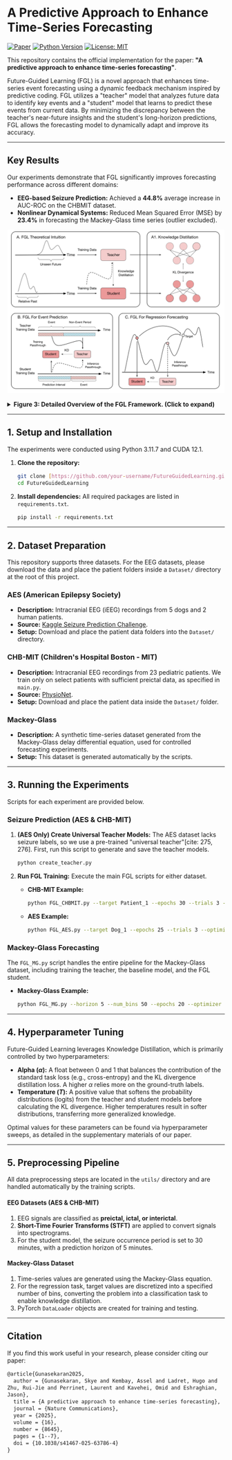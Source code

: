 # A Predictive Approach to Enhance Time-Series Forecasting

[![Paper](https://img.shields.io/badge/paper-nature_communications-B31B1B.svg)](https://doi.org/10.1038/s41467-025-63786-4)
[![Python Version](https://img.shields.io/badge/python-3.11-blue.svg)](https://www.python.org/downloads/release/python-3110/)
[![License: MIT](https://img.shields.io/badge/License-MIT-yellow.svg)](https://opensource.org/licenses/MIT)

This repository contains the official implementation for the paper: **"A predictive approach to enhance time-series forecasting"**.

Future-Guided Learning (FGL) is a novel approach that enhances time-series event forecasting using a dynamic feedback mechanism inspired by predictive coding. FGL utilizes a "teacher" model that analyzes future data to identify key events and a "student" model that learns to predict these events from current data. By minimizing the discrepancy between the teacher's near-future insights and the student's long-horizon predictions, FGL allows the forecasting model to dynamically adapt and improve its accuracy.

---

## Key Results

Our experiments demonstrate that FGL significantly improves forecasting performance across different domains:

* **EEG-based Seizure Prediction:** Achieved a **44.8%** average increase in AUC-ROC on the CHBMIT dataset.
* **Nonlinear Dynamical Systems:** Reduced Mean Squared Error (MSE) by **23.4%** in forecasting the Mackey-Glass time series (outlier excluded).

![Overview of FGL](fig_1.png)
<details>
<summary><b>Figure 3: Detailed Overview of the FGL Framework. (Click to expand)</b></summary>
Overview of FGL and its applications. <b>A</b> In the FGL framework, a teacher model operates in the relative future of a student model that focuses on long-term forecasting. After training the teacher on its future-oriented task, both models perform inference during the student’s training phase. The probability distributions from the teacher and student are extracted, and a loss is computed based on Eq. (1). <b>A1</b> Knowledge distillation transfers information via the Kullback–Leibler (KL) divergence between class distributions. <b>B</b> In an event prediction setting, the teacher is trained directly on the events themselves, while the student is trained to forecast these events. Future labels are distilled from the teacher to the student, guiding the student to align more closely with the teacher model’s predictions, despite using data from the relative past. <b>C</b> In a regression forecasting scenario, the teacher and student perform short-term and long-term forecasting, respectively. Similar to event prediction, the student gains insights from the teacher during training, enhancing its ability to predict further into the future.
</details>

---

## 1. Setup and Installation

The experiments were conducted using Python 3.11.7 and CUDA 12.1.

1.  **Clone the repository:**
    ```bash
    git clone [https://github.com/your-username/FutureGuidedLearning.git](https://github.com/your-username/FutureGuidedLearning.git)
    cd FutureGuidedLearning
    ```

2.  **Install dependencies:**
    All required packages are listed in `requirements.txt`.
    ```bash
    pip install -r requirements.txt
    ```

---

## 2. Dataset Preparation

This repository supports three datasets. For the EEG datasets, please download the data and place the patient folders inside a `Dataset/` directory at the root of this project.

### AES (American Epilepsy Society)
* **Description:** Intracranial EEG (iEEG) recordings from 5 dogs and 2 human patients.
* **Source:** [Kaggle Seizure Prediction Challenge](https://www.kaggle.com/competitions/seizure-prediction).
* **Setup:** Download and place the patient data folders into the `Dataset/` directory.

### CHB-MIT (Children's Hospital Boston - MIT)
* **Description:** Intracranial EEG recordings from 23 pediatric patients. We train only on select patients with sufficient preictal data, as specified in `main.py`.
* **Source:** [PhysioNet](https://physionet.org/content/chbmit/1.0.0/).
* **Setup:** Download and place the patient data inside the `Dataset/` folder.

### Mackey-Glass
* **Description:** A synthetic time-series dataset generated from the Mackey-Glass delay differential equation, used for controlled forecasting experiments.
* **Setup:** This dataset is generated automatically by the scripts.

---

## 3. Running the Experiments

Scripts for each experiment are provided below.

### Seizure Prediction (AES & CHB-MIT)

1.  **(AES Only) Create Universal Teacher Models:** The AES dataset lacks seizure labels, so we use a pre-trained "universal teacher"[cite: 275, 276]. First, run this script to generate and save the teacher models.
    ```bash
    python create_teacher.py
    ```

2.  **Run FGL Training:** Execute the main FGL scripts for either dataset.
    * **CHB-MIT Example:**
        ```bash
        python FGL_CHBMIT.py --target Patient_1 --epochs 30 --trials 3 --optimizer_type Adam --alpha 0.5 --temperature 4
        ```
    * **AES Example:**
        ```bash
        python FGL_AES.py --target Dog_1 --epochs 25 --trials 3 --optimizer_type Adam --alpha 0.7 --temperature 4
        ```

### Mackey-Glass Forecasting

The `FGL_MG.py` script handles the entire pipeline for the Mackey-Glass dataset, including training the teacher, the baseline model, and the FGL student.

* **Mackey-Glass Example:**
    ```bash
    python FGL_MG.py --horizon 5 --num_bins 50 --epochs 20 --optimizer SGD --alpha 0.5 --temperature 4
    ```

---

## 4. Hyperparameter Tuning

Future-Guided Learning leverages Knowledge Distillation, which is primarily controlled by two hyperparameters:

* **Alpha ($\alpha$):** A float between 0 and 1 that balances the contribution of the standard task loss (e.g., cross-entropy) and the KL divergence distillation loss. A higher $\alpha$ relies more on the ground-truth labels.
* **Temperature ($T$):** A positive value that softens the probability distributions (logits) from the teacher and student models before calculating the KL divergence. Higher temperatures result in softer distributions, transferring more generalized knowledge.

Optimal values for these parameters can be found via hyperparameter sweeps, as detailed in the supplementary materials of our paper.

---

## 5. Preprocessing Pipeline

All data preprocessing steps are located in the `utils/` directory and are handled automatically by the training scripts.

#### EEG Datasets (AES & CHB-MIT)
1.  EEG signals are classified as **preictal, ictal, or interictal**.
2.  **Short-Time Fourier Transforms (STFT)** are applied to convert signals into spectrograms.
3.  For the student model, the seizure occurrence period is set to 30 minutes, with a prediction horizon of 5 minutes.

#### Mackey-Glass Dataset
1.  Time-series values are generated using the Mackey-Glass equation.
2.  For the regression task, target values are discretized into a specified number of bins, converting the problem into a classification task to enable knowledge distillation.
3.  PyTorch `DataLoader` objects are created for training and testing.

---

## Citation

If you find this work useful in your research, please consider citing our paper:

```
@article{Gunasekaran2025,
  author = {Gunasekaran, Skye and Kembay, Assel and Ladret, Hugo and Zhu, Rui-Jie and Perrinet, Laurent and Kavehei, Omid and Eshraghian, Jason},
  title = {A predictive approach to enhance time-series forecasting},
  journal = {Nature Communications},
  year = {2025},
  volume = {16},
  number = {8645},
  pages = {1--7},
  doi = {10.1038/s41467-025-63786-4}
}
```
